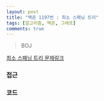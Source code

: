 ```yaml
---
layout: post
title: "백준 1197번 : 최소 스패닝 트리"
tags: [알고리즘, 백준, 그래프]
comments: true
---
```


> BOJ  

[최소 스패닝 트리 문제링크](https://www.acmicpc.net/problem/1197)  

### 접근  



### 코드  
```python

```
